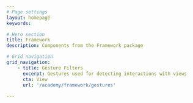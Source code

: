 ```yaml
---
# Page settings
layout: homepage
keywords:

# Hero section
title: Framework
description: Components from the Framework package

# Grid navigation
grid_navigation:
    - title: Gesture Filters
      excerpt: Gestures used for detecting interactions with views
      cta: View
      url: '/academy/framework/gestures'
      
---
```

